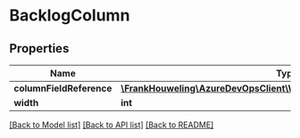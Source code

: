 # BacklogColumn

## Properties
Name | Type | Description | Notes
------------ | ------------- | ------------- | -------------
**columnFieldReference** | [**\FrankHouweling\AzureDevOpsClient\Work\Model\WorkItemFieldReference**](WorkItemFieldReference.md) |  | [optional] 
**width** | **int** |  | [optional] 

[[Back to Model list]](../README.md#documentation-for-models) [[Back to API list]](../README.md#documentation-for-api-endpoints) [[Back to README]](../README.md)


